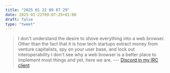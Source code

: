 ```yaml
---
title: "2025 01 22 09 07 29"
date: 2025-01-22T09:07:29+01:00
draft: false
type: "tweet"
---
```

> I don't understand the desire to shove everything into a web browser. Other than the fact that it is how tech startups extract money from venture capitalists, spy on your user base, and lock out interoperability I don't see why a web browser is a better place to implement most things and yet, here we are. --- [Discord in my IRC client](https://www.going-flying.com/blog/discord-irc.html)
